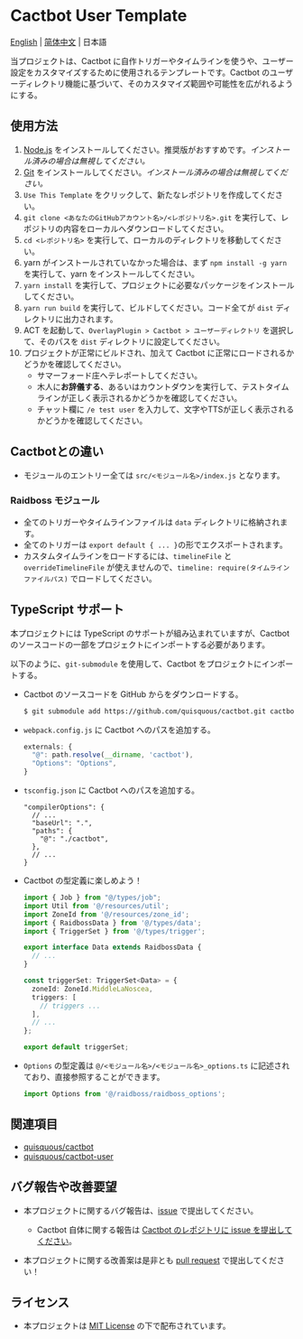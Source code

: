 # Cactbot User Template

[English](README.md) | [简体中文](README.zh-CN.md) | 日本語

当プロジェクトは、Cactbot に自作トリガーやタイムラインを使うや、ユーザー設定をカスタマイズするために使用されるテンプレートです。Cactbot のユーザーディレクトリ機能に基づいて、そのカスタマイズ範囲や可能性を広がれるようにする。

## 使用方法

1. [Node.js](https://nodejs.org/ja/download/) をインストールしてください。推奨版がおすすめです。*インストール済みの場合は無視してください。*
1. [Git](https://git-scm.com/download) をインストールしてください。*インストール済みの場合は無視してください。*
1. `Use This Template` をクリックして、新たなレポジトリを作成してください。
1. `git clone <あなたのGitHubアカウント名>/<レポジトリ名>.git` を実行して、レポジトリの内容をローカルへダウンロードしてください。
1. `cd <レポジトリ名>` を実行して、ローカルのディレクトリを移動してください。
1. yarn がインストールされていなかった場合は、まず `npm install -g yarn` を実行して、yarn をインストールしてください。
1. `yarn install` を実行して、プロジェクトに必要なパッケージをインストールしてください。
1. `yarn run build` を実行して、ビルドしてください。コード全てが `dist` ディレクトリに出力されます。
1. ACT を起動して、`OverlayPlugin > Cactbot > ユーザーディレクトリ` を選択して、そのパスを `dist` ディレクトリに設定してください。
1. プロジェクトが正常にビルドされ、加えて Cactbot に正常にロードされるかどうかを確認してください。
    - サマーフォード庄へテレポートしてください。
    - 木人に**お辞儀する**、あるいはカウントダウンを実行して、テストタイムラインが正しく表示されるかどうかを確認してください。
    - チャット欄に `/e test user` を入力して、文字やTTSが正しく表示されるかどうかを確認してください。

## Cactbotとの違い

  - モジュールのエントリー全ては `src/<モジュール名>/index.js` となります。

### Raidboss モジュール

  - 全てのトリガーやタイムラインファイルは `data` ディレクトリに格納されます。
  - 全てのトリガーは `export default { ... }`の形でエクスポートされます。
  - カスタムタイムラインをロードするには、`timelineFile` と `overrideTimelineFile` が使えませんので、`timeline: require(タイムラインファイルパス)` でロードしてください。

## TypeScript サポート

本プロジェクトには TypeScript のサポートが組み込まれていますが、Cactbot のソースコードの一部をプロジェクトにインポートする必要があります。

以下のように、`git-submodule` を使用して、Cactbot をプロジェクトにインポートする。

- Cactbot のソースコードを GitHub からをダウンロードする。

  ```bash
  $ git submodule add https://github.com/quisquous/cactbot.git cactbot
  ```

- `webpack.config.js` に Cactbot へのパスを追加する。

  ```js
  externals: {
    "@": path.resolve(__dirname, 'cactbot'),
    "Options": "Options",
  }
  ```
- `tsconfig.json` に Cactbot へのパスを追加する。

  ```jsonc
  "compilerOptions": {
    // ...
    "baseUrl": ".",
    "paths": {
      "@": "./cactbot",
    },
    // ...
  }
  ```

- Cactbot の型定義に楽しめよう！

  ```typescript
  import { Job } from "@/types/job";
  import Util from '@/resources/util';
  import ZoneId from '@/resources/zone_id';
  import { RaidbossData } from '@/types/data';
  import { TriggerSet } from '@/types/trigger';

  export interface Data extends RaidbossData {
    // ...
  }

  const triggerSet: TriggerSet<Data> = {
    zoneId: ZoneId.MiddleLaNoscea,
    triggers: [
      // triggers ...
    ],
    // ...
  };

  export default triggerSet;
  ```

- `Options` の型定義は `@/<モジュール名>/<モジュール名>_options.ts` に記述されており、直接参照することができます。

  ```typescript
  import Options from '@/raidboss/raidboss_options';
  ```

## 関連項目

  - [quisquous/cactbot](https://github.com/quisquous/cactbot)
  - [quisquous/cactbot-user](https://github.com/quisquous/cactbot-user)

## バグ報告や改善要望

  - 本プロジェクトに関するバグ報告は、[issue](https://github.com/MaikoTan/cactbot-user-template/issues) で提出してください。

      - Cactbot 自体に関する報告は [Cactbot のレポジトリに issue を提出してください](https://github.com/quisquous/cactbot/issues)。

  - 本プロジェクトに関する改善案は是非とも [pull request](https://github.com/MaikoTan/cactbot-user-template/pulls) で提出してください！

## ライセンス

  - 本プロジェクトは [MIT License](LICENSE) の下で配布されています。